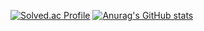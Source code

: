 [![Solved.ac Profile](http://mazassumnida.wtf/api/v2/generate_badge?boj=kangkh0906)](https://solved.ac/kangkh0906/)
[![Anurag's GitHub stats](https://github-readme-stats.vercel.app/api?username=khyunx)](https://github.com/anuraghazra/github-readme-stats)
